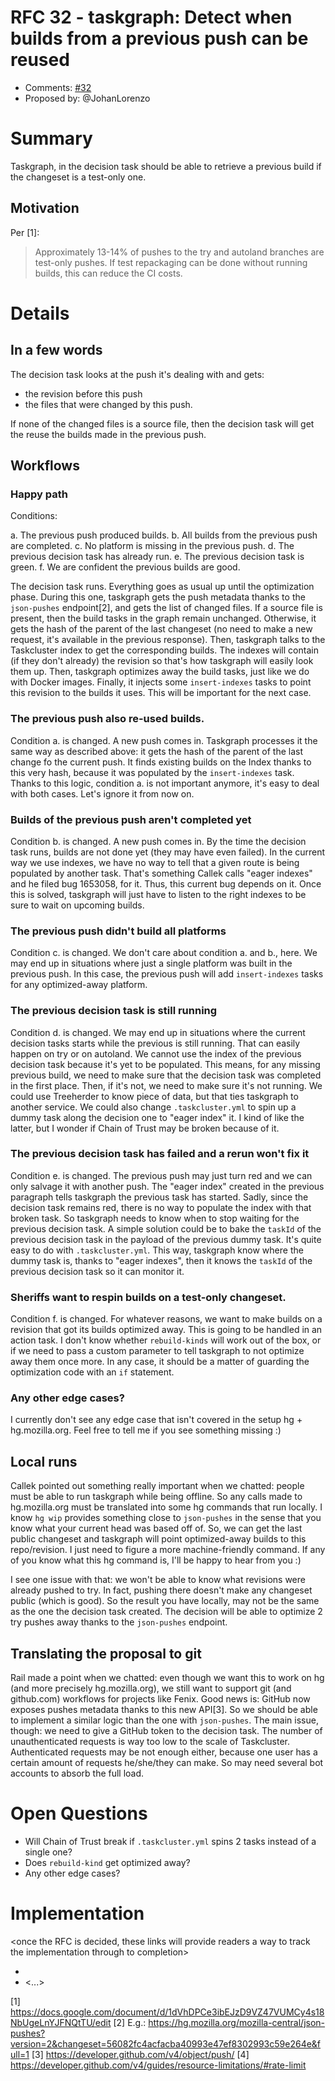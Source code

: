 # RFC 32 - taskgraph: Detect when builds from a previous push can be reused
* Comments: [#32](https://api.github.com/repos/mozilla-releng/releng-rfcs/issues/32)
* Proposed by: @JohanLorenzo

# Summary

Taskgraph, in the decision task should be able to retrieve a previous build if the changeset is a test-only one.

## Motivation

Per [1]:
> Approximately 13-14% of pushes to the try and autoland branches are test-only pushes. If test repackaging can be done without running builds, this can reduce the CI costs.

# Details

## In a few words

The decision task looks at the push it's dealing with and gets:
 * the revision before this push
 * the files that were changed by this push.

If none of the changed files is a source file, then the decision task will get the reuse the builds made in the previous push.


## Workflows

### Happy path

Conditions:

 a. The previous push produced builds.
 b. All builds from the previous push are completed.
 c. No platform is missing in the previous push.
 d. The previous decision task has already run.
 e. The previous decision task is green.
 f. We are confident the previous builds are good.


The decision task runs. Everything goes as usual up until the optimization phase. During this one, taskgraph gets the push metadata thanks to the `json-pushes` endpoint[2], and gets the list of changed files. If a source file is present, then the build tasks in the graph remain unchanged. Otherwise, it gets the hash of the parent of the last changeset (no need to make a new request, it's available in the previous response). Then, taskgraph talks to the Taskcluster index to get the corresponding builds. The indexes will contain (if they don't already) the revision so that's how taskgraph will easily look them up. Then, taskgraph optimizes away the build tasks, just like we do with Docker images. Finally, it injects some `insert-indexes` tasks to point this revision to the builds it uses. This will be important for the next case.


### The previous push also re-used builds.

Condition a. is changed. A new push comes in. Taskgraph processes it the same way as described above: it gets the hash of the parent of the last change fo the current push. It finds existing builds on the Index thanks to this very hash, because it was populated by the `insert-indexes` task. Thanks to this logic, condition a. is not important anymore, it's easy to deal with both cases. Let's ignore it from now on.


### Builds of the previous push aren't completed yet

Condition b. is changed. A new push comes in. By the time the decision task runs, builds are not done yet (they may have even failed). In the current way we use indexes, we have no way to tell that a given route is being populated by another task. That's something Callek calls "eager indexes" and he filed bug 1653058, for it. Thus, this current bug depends on it. Once this is solved, taskgraph will just have to listen to the right indexes to be sure to wait on upcoming builds.


### The previous push didn't build all platforms

Condition c. is changed. We don't care about condition a. and b., here. We may end up in situations where just a single platform was built in the previous push. In this case, the previous push will add `insert-indexes` tasks for any optimized-away platform.


### The previous decision task is still running

Condition d. is changed. We may end up in situations where the current decision tasks starts while the previous is still running. That can easily happen on try or on autoland. We cannot use the index of the previous decision task because it's yet to be populated. This means, for any missing previous build, we need to make sure that the decision task was completed in the first place. Then, if it's not, we need to make sure it's not running. We could use Treeherder to know piece of data, but that ties taskgraph to another service. We could also change `.taskcluster.yml` to spin up a dummy task along the decision one to "eager index" it. I kind of like the latter, but I wonder if Chain of Trust may be broken because of it.

### The previous decision task has failed and a rerun won't fix it

Condition e. is changed. The previous push may just turn red and we can only salvage it with another push. The "eager index" created in the previous paragraph tells taskgraph the previous task has started. Sadly, since the decision task remains red, there is no way to populate the index with that broken task. So taskgraph needs to know when to stop waiting for the previous decision task. A simple solution could be to bake the `taskId` of the previous decision task in the payload of the previous dummy task. It's quite easy to do with `.taskcluster.yml`. This way, taskgraph know where the dummy task is, thanks to "eager indexes", then it knows the `taskId` of the previous decision task so it can monitor it.


### Sheriffs want to respin builds on a test-only changeset.

Condition f. is changed. For whatever reasons, we want to make builds on a revision that got its builds optimized away. This is going to be handled in an action task. I don't know whether `rebuild-kinds` will work out of the box, or if we need to pass a custom parameter to tell taskgraph to not optimize away them once more. In any case, it should be a matter of guarding the optimization code with an `if` statement.


### Any other edge cases?

I currently don't see any edge case that isn't covered in the setup hg + hg.mozilla.org. Feel free to tell me if you see something missing :)



## Local runs

Callek pointed out something really important when we chatted: people must be able to run taskgraph while being offline. So any calls made to hg.mozilla.org must be translated into some hg commands that run locally. I know `hg wip` provides something close to `json-pushes` in the sense that you know what your current head was based off of. So, we can get the last public changeset and taskgraph will point optimized-away builds to this repo/revision. I just need to figure a more machine-friendly command. If any of you know what this hg command is, I'll be happy to hear from you :)

I see one issue with that: we won't be able to know what revisions were already pushed to try. In fact, pushing there doesn't make any changeset public (which is good). So the result you have locally, may not be the same as the one the decision task created. The decision will be able to optimize 2 try pushes away thanks to the `json-pushes` endpoint.



## Translating the proposal to git

Rail made a point when we chatted: even though we want this to work on hg (and more precisely hg.mozilla.org), we still want to support git (and github.com) workflows for projects like Fenix. Good news is: GitHub now exposes pushes metadata thanks to this new API[3]. So we should be able to implement a similar logic than the one with `json-pushes`. The main issue, though: we need to give a GitHub token to the decision task. The number of unauthenticated requests is way too low to the scale of Taskcluster. Authenticated requests may be not enough either, because one user has a certain amount of requests he/she/they can make. So may need several bot accounts to absorb the full load.




# Open Questions

 * Will Chain of Trust break if `.taskcluster.yml` spins 2 tasks instead of a single one?
 * Does `rebuild-kind` get optimized away?
 * Any other edge cases?

# Implementation

<once the RFC is decided, these links will provide readers a way to track the
implementation through to completion>

* <link to tracker bug, issue, etc.>
* <...>




[1] https://docs.google.com/document/d/1dVhDPCe3ibEJzD9VZ47VUMCy4s18NbUgeLnYJFNQtTU/edit
[2] E.g.: https://hg.mozilla.org/mozilla-central/json-pushes?version=2&changeset=56082fc4acfacba40993e47ef8302993c59e264e&full=1
[3] https://developer.github.com/v4/object/push/
[4] https://developer.github.com/v4/guides/resource-limitations/#rate-limit
